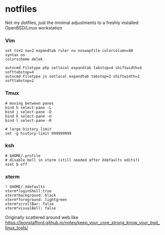# notfiles

Not my dotfiles, just the minimal adjustments to a freshly installed OpenBSD/Linux workstation

### Vim

```
set ts=2 sw=2 expandtab ruler nu noswapfile colorcolumn=80                      
syntax on                                                                       
colorscheme delek                                                               
                                                                                
autocmd Filetype php setlocal expandtab tabstop=4 shiftwidth=4 softtabstop=4       
autocmd Filetype js setlocal expandtab tabstop=2 shiftwidth=2 softtabstop=2
```

### Tmux

```
# moving between panes
bind h select-pane -L
bind j select-pane -D
bind k select-pane -U
bind l select-pane -R

# large history limit
set -g history-limit 999999999
```

### ksh

```
# $HOME/.profile
# disable bell in xterm (still needed after Xdefaults edits?)
xset b off
```

### xterm

```
! $HOME/.Xdefaults
xterm*loginShell:true                                                                                                                                       
xterm*background: black                                                         
xterm*foreground: lightgreen                                                    
xterm*scrollBar: false                                                          
xterm*visualBell: false 
```



Originally scattered around web like https://leonstafford.github.io/notes/keep_your_core_strong_know_your_bsd_linux_tools/
